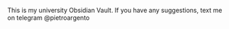 This is my university Obsidian Vault.
If you have any suggestions, text me on telegram @pietroargento
